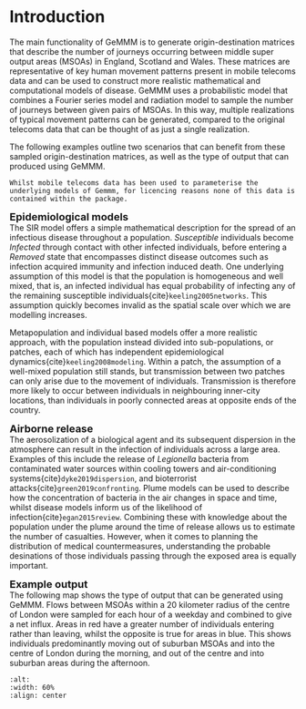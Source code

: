 # Introduction

The main functionality of GeMMM is to generate origin-destination matrices that describe the number of journeys occurring between middle super output areas (MSOAs) in England, Scotland and Wales. These matrices are representative of key human movement patterns present in mobile telecoms data and can be used to construct more realistic mathematical and computational models of disease. GeMMM uses a probabilistic model that combines a Fourier series model and radiation model to sample the number of journeys between given pairs of MSOAs. In this way, multiple realizations of typical movement patterns can be generated, compared to the original telecoms data that can be thought of as just a single realization. 

The following examples outline two scenarios that can benefit from these sampled origin-destination matrices, as well as the type of output that can produced using GeMMM.

```{note}
Whilst mobile telecoms data has been used to parameterise the underlying models of Gemmm, for licencing reasons none of this data is contained within the package.
```

<font size='4'> **Epidemiological models** </font> <br>
The SIR model offers a simple mathematical description for the spread of an infectious disease throughout a population. *Susceptible* individuals become *Infected* through contact with other infected individuals, before entering a *Removed* state that encompasses distinct disease outcomes such as infection acquired immunity and infection induced death. One underlying assumption of this model is that the population is homogeneous and well mixed, that is, an infected individual has equal probability of infecting any of the remaining susceptible individuals{cite}`keeling2005networks`. This assumption quickly becomes invalid as the spatial scale over which we are modelling increases.

Metapopulation and individual based models offer a more realistic approach, with the population instead divided into sub-populations, or patches, each of which has independent epidemiological dynamics{cite}`keeling2008modeling`. Within a patch, the assumption of a well-mixed population still stands, but transmission between two patches can only arise due to the movement of individuals. Transmission is therefore more likely to occur between individuals in neighbouring inner-city locations, than individuals in poorly connected areas at opposite ends of the country.

<font size='4'> **Airborne release** </font> <br>
The aerosolization of a biological agent and its subsequent dispersion in the atmosphere can result in the infection of individuals across a large area. Examples of this include the release of *Legionella* bacteria from contaminated water sources within cooling towers and air-conditioning systems{cite}`dyke2019dispersion`, and bioterrorist attacks{cite}`green2019confronting`. Plume models can be used to describe how the concentration of bacteria in the air changes in space and time, whilst disease models inform us of the likelihood of infection{cite}`egan2015review`. Combining these with knowledge about the population under the plume around the time of release allows us to estimate the number of casualties. However, when it comes to planning the distribution of medical countermeasures, understanding the probable desinations of those individuals passing through the exposed area is equally important.

<font size='4'> **Example output** </font> <br>
The following map shows the type of output that can be generated using GeMMM. Flows between MSOAs within a 20 kilometer radius of the centre of London were sampled for each hour of a weekday and combined to give a net influx. Areas in red have a greater number of individuals entering rather than leaving, whilst the opposite is true for areas in blue. This shows individuals predominantly moving out of suburban MSOAs and into the centre of London during the morning, and out of the centre and into suburban areas during the afternoon.

```{image} ../images/introduction_net_flows.gif
:alt: 
:width: 60%
:align: center
```

 

